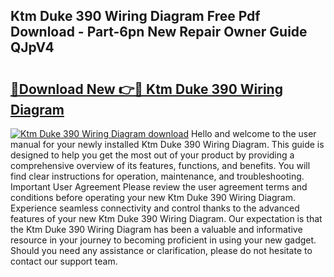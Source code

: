 ## Ktm Duke 390 Wiring Diagram Free Pdf Download - Part-6pn New Repair Owner Guide QJpV4

# <h2><a href="http://dftvca1.blite.top/?on=Ktm+Duke+390+Wiring+Diagram">🔗Download New 👉🔴 Ktm Duke 390 Wiring Diagram</a></h2>

[![Ktm Duke 390 Wiring Diagram download](https://i.imgur.com/lujVjoI.png)](http://dftvca1.blite.top/?on=Ktm+Duke+390+Wiring+Diagram)
Hello and welcome to the user manual for your newly installed Ktm Duke 390 Wiring Diagram. This guide is designed to help you get the most out of your product by providing a comprehensive overview of its features, functions, and benefits. You will find clear instructions for operation, maintenance, and troubleshooting. Important User Agreement Please review the user agreement terms and conditions before operating your new Ktm Duke 390 Wiring Diagram. Experience seamless connectivity and control thanks to the advanced features of your new Ktm Duke 390 Wiring Diagram. Our expectation is that the Ktm Duke 390 Wiring Diagram has been a valuable and informative resource in your journey to becoming proficient in using your new gadget. Should you need any assistance or clarification, please do not hesitate to contact our support team.
